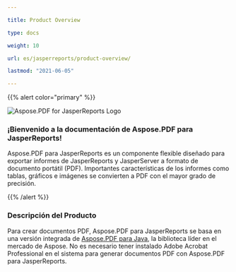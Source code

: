 ```yaml
---

title: Product Overview

type: docs

weight: 10

url: es/jasperreports/product-overview/

lastmod: "2021-06-05"

---
```




{{% alert color="primary" %}}



![Aspose.PDF for JasperReports Logo](../../aspose_pdf-for-jasperreports.png)

### **¡Bienvenido a la documentación de Aspose.PDF para JasperReports!**

Aspose.PDF para JasperReports es un componente flexible diseñado para exportar informes de JasperReports y JasperServer a formato de documento portátil (PDF). Importantes características de los informes como tablas, gráficos e imágenes se convierten a PDF con el mayor grado de precisión.



{{% /alert %}}

### **Descripción del Producto**

Para crear documentos PDF, Aspose.PDF para JasperReports se basa en una versión integrada de [Aspose.PDF para Java](https://products.aspose.com/pdf/java/), la biblioteca líder en el mercado de Aspose. No es necesario tener instalado Adobe Acrobat Professional en el sistema para generar documentos PDF con Aspose.PDF para JasperReports.
